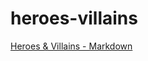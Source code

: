 # heroes-villains
[Heroes & Villains - Markdown](https://aaronmcalinden.github.io/heroes-villains/index.html)
